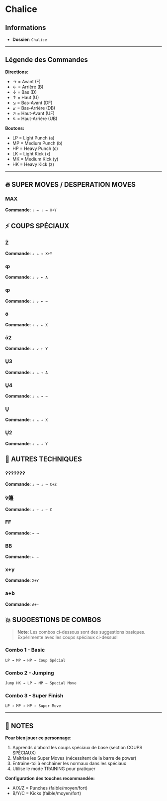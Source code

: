 # Chalice

## Informations
- **Dossier**: `Chalice`

---

## Légende des Commandes

**Directions:**
- → = Avant (F)
- ← = Arrière (B)
- ↓ = Bas (D)
- ↑ = Haut (U)
- ↘ = Bas-Avant (DF)
- ↙ = Bas-Arrière (DB)
- ↗ = Haut-Avant (UF)
- ↖ = Haut-Arrière (UB)

**Boutons:**
- LP = Light Punch (a)
- MP = Medium Punch (b)
- HP = Heavy Punch (c)
- LK = Light Kick (x)
- MK = Medium Kick (y)
- HK = Heavy Kick (z)

---

## 🔥 SUPER MOVES / DESPERATION MOVES

### MAX
**Commande**: `↓ ← ↓ ← X+Y`


## ⚡ COUPS SPÉCIAUX

### Ż
**Commande**: `↓ ↘ → X+Y`

### ȹ
**Commande**: `↓ ↙ ← A`

### ȹ
**Commande**: `↓ ↙ ← ←`

### õ
**Commande**: `↓ ↙ ← X`

### õ2
**Commande**: `↓ ↙ ← Y`

### Ų3
**Commande**: `↓ ↘ → A`

### Ų4
**Commande**: `↓ ↘ → ←`

### Ų
**Commande**: `↓ ↘ → X`

### Ų2
**Commande**: `↓ ↘ → Y`


## 🎯 AUTRES TECHNIQUES

### ???????
**Commande**: `↓ → ↓ → C+Z`

### ѷ籩
**Commande**: `↓ ← ↓ ← C`

### FF
**Commande**: `→ →`

### BB
**Commande**: `← ←`

### x+y
**Commande**: `X+Y`

### a+b
**Commande**: `A+←`


## 💥 SUGGESTIONS DE COMBOS

> **Note**: Les combos ci-dessous sont des suggestions basiques. Expérimente avec les coups spéciaux ci-dessus!

### Combo 1 - Basic
```
LP → MP → HP → Coup Spécial
```

### Combo 2 - Jumping
```
Jump HK → LP → MP → Special Move
```

### Combo 3 - Super Finish
```
LP → MP → HP → Super Move
```

---

## 📝 NOTES

**Pour bien jouer ce personnage:**
1. Apprends d'abord les coups spéciaux de base (section COUPS SPÉCIAUX)
2. Maîtrise les Super Moves (nécessitent de la barre de power)
3. Entraîne-toi à enchaîner les normaux dans les spéciaux
4. Utilise le mode TRAINING pour pratiquer

**Configuration des touches recommandée:**
- A/X/Z = Punches (faible/moyen/fort)
- B/Y/C = Kicks (faible/moyen/fort)

